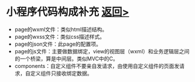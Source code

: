 # 小程序代码构成补充 [返回>](https://github.com/hecheng1996lzg/KaseiMiniProgram "返回>")
- page的wxml文件：类似html描述结构。
- page的wxss文件：类似css描述样式。
- page的json文件：此page的配置项。
- page的js文件：主要做数据绑定，view的视图层（wxml）和业务逻辑层之间的一个桥梁，算是中间层。类似MVC中的C。
- components：自定义组件不要亲自发请求，由使用自定义组件的页面发请求，自定义组件只接收绑定数据。